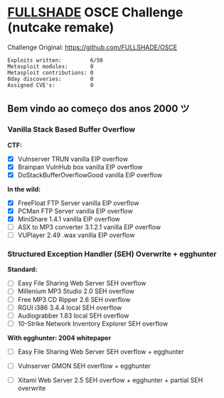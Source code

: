 # [FULLSHADE](https://github.com/FULLSHADE) OSCE Challenge (nutcake remake)

Challenge Original: https://github.com/FULLSHADE/OSCE

```
Exploits written:         6/50
Metasploit modules:       0
Metasploit contributions: 0
0day discoveries:         0
Assigned CVE's:           0
```

## Bem vindo ao começo dos anos 2000 ツ

### Vanilla Stack Based Buffer Overflow

**CTF:**

- [x] Vulnserver TRUN vanilla EIP overflow
- [x] Brainpan VulnHub box vanilla EIP overflow
- [x] DoStackBufferOverflowGood vanilla EIP overflow

**In the wild:**

- [x] FreeFloat FTP Server vanilla EIP overflow
- [x] PCMan FTP Server vanilla EIP overflow
- [x] MiniShare 1.4.1 vanilla EIP overflow
- [ ] ASX to MP3 converter 3.1.2.1 vanilla EIP overflow
- [ ] VUPlayer 2.49 .wax vanilla EIP overflow

### Structured Exception Handler (SEH) Overwrite + egghunter

**Standard:**

- [ ] Easy File Sharing Web Server SEH overflow
- [ ] Millenium MP3 Studio 2.0 SEH overflow
- [ ] Free MP3 CD Ripper 2.6 SEH overflow
- [ ] RGUI i386 3.4.4 local SEH overflow
- [ ] Audiograbber 1.83 local SEH overflow
- [ ] 10-Strike Network Inventory Explorer SEH overflow

**With egghunter: 2004 whitepaper**

- [ ] Easy File Sharing Web Server SEH overflow + egghunter
- [ ] Vulnserver GMON SEH overflow + egghunter
- [ ] Xitami Web Server 2.5 SEH overflow + egghunter + partial SEH overwrite













